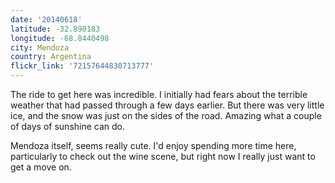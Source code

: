 ```yaml
---
date: '20140618'
latitude: -32.890183
longitude: -68.8440498
city: Mendoza
country: Argentina
flickr_link: '72157644830713777'
---
```


The ride to get here was incredible. I initially had fears about the terrible weather that had passed through a few days earlier. But there was very little ice, and the snow was just on the sides of the road. Amazing what a couple of days of sunshine can do. 

Mendoza itself, seems really cute. I'd enjoy spending more time here, particularly to check out the wine scene, but right now I really just want to get a move on.

